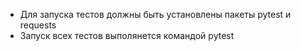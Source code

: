 - Для запуска тестов должны быть установлены пакеты pytest и requests
- Запуск всех тестов выполянется командой pytest